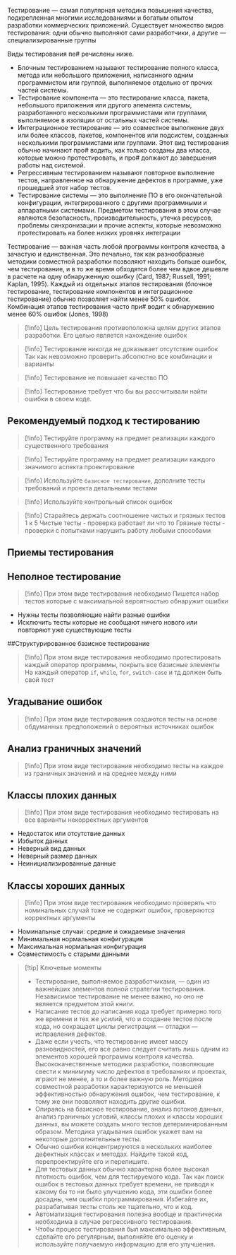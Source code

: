 Тестирование — самая популярная методика повышения качества, подкрепленная многими исследованиями и богатым опытом разработки коммерческих приложений. Существует множество видов тестирования: одни обычно выполняют сами разработчики, а другие — специализированные группы

Виды тестирования пе# речислены ниже.

* Блочным тестированием называют тестирование полного класса, метода или небольшого приложения, написанного одним программистом или группой, выполняемое отдельно от прочих частей системы. 
* Тестирование компонента — это тестирование класса, пакета, небольшого приложения или другого элемента системы, разработанного несколькими программистами или группами, выполняемое в изоляции от остальных частей системы.
* Интеграционное тестирование — это совместное выполнение двух или более классов, пакетов, компонентов или подсистем, созданных несколькими программистами или группами. Этот вид тестирования обычно начинают про# водить, как только созданы два класса, которые можно протестировать, и про# должают до завершения работы над системой.
* Регрессивным тестированием называют повторное выполнение тестов, направленное на обнаружение дефектов в программе, уже прошедшей этот набор тестов. 
* Тестирование системы — это выполнение ПО в его окончательной конфигурации, интегрированного с другими программными и аппаратными системами. Предметом тестирования в этом случае являются безопасность, производительность, утечка ресурсов, проблемы синхронизации и прочие аспекты, которые невозможно протестировать на более низких уровнях интеграции

Тестирование — важная часть любой программы контроля качества, а зачастую и единственная. Это печально, так как разнообразные методики совместной разработки позволяют находить больше ошибок, чем тестирование, и в то же время обходятся более чем вдвое дешевле в расчете на одну обнаруженную ошибку (Card, 1987; Russell, 1991; Kaplan, 1995). Каждый из отдельных этапов тестирования (блочное тестирование, тестирование компонентов и интеграционное тестирование) обычно позволяет найти менее 50% ошибок. Комбинация этапов тестирования часто при# водит к обнаружению менее 60% ошибок (Jones, 1998)

>[!info] Цель тестирования противоположна целям других этапов разработки.
>Его целью является нахождение ошибок

>[!info] Тестирование никогда не доказывает отсутствие ошибок
>Так как невозможно проверить абсолютно все комбинации и варианты

>[!info] Тестирование не повышает качество ПО

>[!info] Тестирование требует что бы вы рассчитывали найти ошибки в своем коде.

## Рекомендуемый подход к тестированию

>[!info] Тестируйте программу на предмет реализации каждого существенного требования

>[!info] Тестируйте программу на предмет реализации каждого значимого аспекта проектирование

>[!info] Используйте `базисное тестирование`, дополните тесты требований и проекта детальными тестами

>[!info] Используйте контрольный список ошибок

>[!info] Старайтесь держать соотношение чистых и грязных тестов 1 к 5
>Чистые тесты - проверка работает ли что то
>Грязные тесты - проверки с попытками нарушить работу любыми способами

## Приемы тестирования

## Неполное тестирование

>[!info] При этом виде тестирования необходимо
>Пишется набор тестов которые с максимальной вероятностью обнаружит ошибки

* Нужны тесты позволяющие найти разные ошибки
* Исключить тесты которые не сообщают ничего нового или повторяют уже существующие тесты

##Структурированное базисное тестирование

>[!info] При этом виде тестирования необходимо протестировать каждый оператор программы, покрыть все базисные элементы
>На каждый оператор `if`, `while`, `for`, `switch-case` и тд должен быть свой тест

## Угадывание ошибок

>[!info] При этом виде тестирования создаются тесты на основе обдуманных предположений о вероятных источниках ошибок

## Анализ граничных значений

>[!info] При этом виде тестирования необходимо тесты на каждое из граничных значений и на среднее между ними

## Классы плохих данных

>[!info] При этом виде тестирования необходимо тестировать на все варианты некорректных аргументов

* Недостаток или отсутствие данных
* Избыток данных
* Неверный вид данных
* Неверный размер данных
* Неинициализированные данные

## Классы хороших данных

>[!info] При этом виде тестирования необходимо проверять что номинальных случай тоже не содержит ошибок, проверяются корректных аргументы

* Номинальные случаи: средние и ожидаемые значения
* Минимальная нормальная конфигурация
* Максимальная нормальная конфигурация
* Совместимость с старыми данными

>[!tip] Ключевые моменты
>* Тестирование, выполняемое разработчиками, — один из важнейших элементов полной стратегии тестирования. Независимое  тестирование не менее важно, но оно не является предметом этой книги.
>* Написание тестов до написания кода требует примерно того же времени и тех же усилий, что и создание тестов после кода,  но сокращает циклы регистрации — отладки — исправления дефектов.
>* Даже если учесть, что тестирование имеет массу разновидностей, его все равно следует считать лишь одним из элементов  хорошей программы контроля качества. Высококачественные методики разработки, позволяющие свести к минимуму число  дефектов в требованиях и проектах, играют не менее, а то и более важную роль. Методики совместной разработки  характеризуются не меньшей эффективностью обнаружения ошибок, чем тестирование, к тому же они позволяют находить  другие ошибки.
>* Опираясь на базисное тестирование, анализ потоков данных, анализ граничных условий, классы плохих и классы хороших  данных, вы можете создать много тестов детерминированным образом. Методика угадывания ошибок укажет вам на некоторые  дополнительные тесты.
>* Обычно ошибки концентрируются в нескольких наиболее дефектных классах и методах. Найдите такой код, перепроектируйте  его и перепишите.
>* Для тестовых данных обычно характерна более высокая плотность ошибок, чем для тестируемого кода. Так как поиск ошибок  в тестовых данных требует времени, не приводя к какому бы то ни было улучшению кода, эти ошибки более досадны, чем  ошибки программирования. Избегайте их, разрабатывая тесты столь же тщательно, что и код.
>* Автоматизация тестирования полезна вообще и практически необходима в случае регрессивного тестирования.
>* Чтобы процесс тестирования был максимально эффективным, сделайте его регулярным, выполняйте его оценку и используйте получаемую информацию для его улучшения.